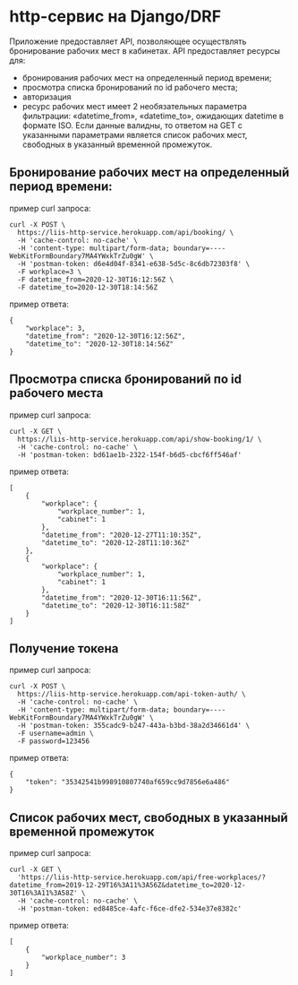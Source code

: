 # http-сервис на Django/DRF
Приложение предоставляет API, позволяющее осуществлять бронирование рабочих мест в кабинетах. API предоставляет ресурсы для:
* бронирования рабочих мест на определенный период времени;
* просмотра списка бронирований по id рабочего места;
* авторизация
* ресурс рабочих мест имеет 2 необязательных параметра фильтрации: «datetime_from», «datetime_to», ожидающих datetime в формате ISO. Если данные валидны, то ответом на GET с указанными параметрами является список рабочих мест, свободных в указанный временной промежуток.
## Бронирование рабочих мест на определенный период времени:
пример curl запроса:
```
curl -X POST \
  https://liis-http-service.herokuapp.com/api/booking/ \
  -H 'cache-control: no-cache' \
  -H 'content-type: multipart/form-data; boundary=----WebKitFormBoundary7MA4YWxkTrZu0gW' \
  -H 'postman-token: d6e4d04f-8341-e638-5d5c-8c6db72303f8' \
  -F workplace=3 \
  -F datetime_from=2020-12-30T16:12:56Z \
  -F datetime_to=2020-12-30T18:14:56Z
```
пример ответа:
```
{
    "workplace": 3,
    "datetime_from": "2020-12-30T16:12:56Z",
    "datetime_to": "2020-12-30T18:14:56Z"
}
```
##  Просмотра списка бронирований по id рабочего места
пример curl запроса:

```
curl -X GET \
  https://liis-http-service.herokuapp.com/api/show-booking/1/ \
  -H 'cache-control: no-cache' \
  -H 'postman-token: bd61ae1b-2322-154f-b6d5-cbcf6ff546af'
```
пример ответа:
```
[
    {
        "workplace": {
            "workplace_number": 1,
            "cabinet": 1
        },
        "datetime_from": "2020-12-27T11:10:35Z",
        "datetime_to": "2020-12-28T11:10:36Z"
    },
    {
        "workplace": {
            "workplace_number": 1,
            "cabinet": 1
        },
        "datetime_from": "2020-12-30T16:11:56Z",
        "datetime_to": "2020-12-30T16:11:58Z"
    }
]
```
## Получение токена
пример curl запроса:
```
curl -X POST \
  https://liis-http-service.herokuapp.com/api-token-auth/ \
  -H 'cache-control: no-cache' \
  -H 'content-type: multipart/form-data; boundary=----WebKitFormBoundary7MA4YWxkTrZu0gW' \
  -H 'postman-token: 355cadc9-b247-443a-b3bd-38a2d34661d4' \
  -F username=admin \
  -F password=123456
```
пример ответа:
```
{
    "token": "35342541b998910807740af659cc9d7856e6a486"
}
```
## Список рабочих мест, свободных в указанный временной промежуток
пример curl запроса:
```
curl -X GET \
  'https://liis-http-service.herokuapp.com/api/free-workplaces/?datetime_from=2019-12-29T16%3A11%3A56Z&datetime_to=2020-12-30T16%3A11%3A58Z' \
  -H 'cache-control: no-cache' \
  -H 'postman-token: ed8485ce-4afc-f6ce-dfe2-534e37e8382c'
```
пример ответа:
```
[
    {
        "workplace_number": 3
    }
]
```


